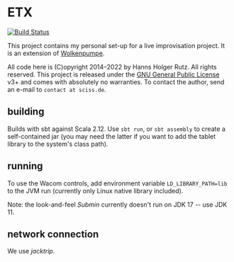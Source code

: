 # ETX

[![Build Status](https://github.com/Sciss/ETX/workflows/Scala%20CI/badge.svg?branch=main)](https://github.com/Sciss/ETX/actions?query=workflow%3A%22Scala+CI%22)

This project contains my personal set-up for a live improvisation project.
It is an extension of [Wolkenpumpe](https://codeberg.org/sciss/Wolkenpumpe).

All code here
is (C)opyright 2014&ndash;2022 by Hanns Holger Rutz. All rights reserved. This project is released under the
[GNU General Public License](https://codeberg.org/sciss/ETX/raw/main/LICENSE) v3+ and comes with absolutely no warranties.
To contact the author, send an e-mail to `contact at sciss.de`.

## building

Builds with sbt against Scala 2.12. Use `sbt run`, or `sbt assembly` to create a self-contained jar (you may need the
latter if you want to add the tablet library to the system's class path).

## running

To use the Wacom controls, add environment variable `LD_LIBRARY_PATH=lib` to the JVM run
(currently only Linux native library included).

Note: the look-and-feel _Submin_ currently doesn't run on JDK 17 -- use JDK 11.

## network connection

We use _jacktrip_.
